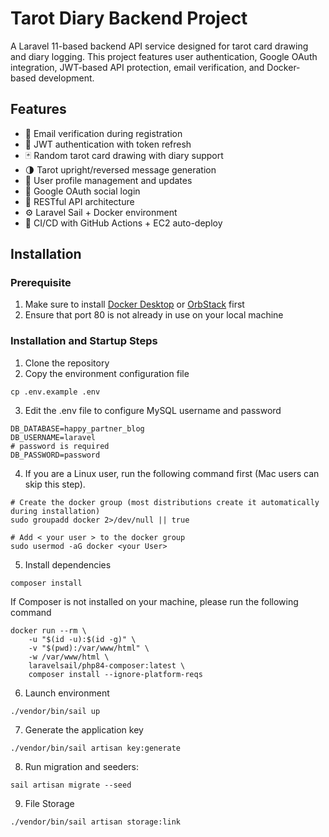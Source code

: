 # Tarot Diary Backend Project

A Laravel 11-based backend API service designed for tarot card drawing and diary logging. This project features user authentication, Google OAuth integration, JWT-based API protection, email verification, and Docker-based development.

## Features

- 📧 Email verification during registration
- 🔐 JWT authentication with token refresh
- 🃏 Random tarot card drawing with diary support
- 🌗 Tarot upright/reversed message generation
- 👤 User profile management and updates
- 🔗 Google OAuth social login
- 🧾 RESTful API architecture
- ⚙️ Laravel Sail + Docker environment
- 🚀 CI/CD with GitHub Actions + EC2 auto-deploy

## Installation

### Prerequisite

1. Make sure to install [Docker Desktop](https://docs.docker.com/desktop/) or [OrbStack](https://orbstack.dev/) first
2. Ensure that port 80 is not already in use on your local machine

### Installation and Startup Steps

1. Clone the repository
2. Copy the environment configuration file
```
cp .env.example .env
```
3. Edit the .env file to configure MySQL username and password
```
DB_DATABASE=happy_partner_blog
DB_USERNAME=laravel
# password is required
DB_PASSWORD=password
```
4. If you are a Linux user, run the following command first (Mac users can skip this step).
```
# Create the docker group (most distributions create it automatically during installation)
sudo groupadd docker 2>/dev/null || true

# Add < your user > to the docker group
sudo usermod -aG docker <your User>
```
5. Install dependencies
```
composer install
```
If Composer is not installed on your machine, please run the following command
```
docker run --rm \
    -u "$(id -u):$(id -g)" \
    -v "$(pwd):/var/www/html" \
    -w /var/www/html \
    laravelsail/php84-composer:latest \
    composer install --ignore-platform-reqs
```
6. Launch environment
```
./vendor/bin/sail up
```
7. Generate the application key
```
./vendor/bin/sail artisan key:generate
```
8. Run migration and seeders:
```
sail artisan migrate --seed
```
9. File Storage
```
./vendor/bin/sail artisan storage:link
```
